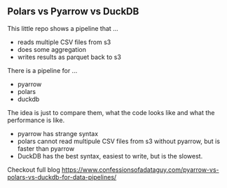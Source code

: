 ## Polars vs Pyarrow vs DuckDB

This little repo shows a pipeline that ...

- reads multiple CSV files from s3
- does some aggregation
- writes results as parquet back to s3

There is a pipeline for  ...
- pyarrow
- polars
- duckdb

The idea is just to compare them, what the code looks like and what
the performance is like.

- pyarrow has strange syntax
- polars cannot read multipule CSV files from s3 without pyarrow, but is faster than pyarrow
- DuckDB has the best syntax, easiest to write, but is the slowest.

Checkout full blog https://www.confessionsofadataguy.com/pyarrow-vs-polars-vs-duckdb-for-data-pipelines/